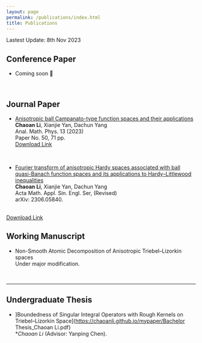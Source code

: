 ```yaml
---
layout: page
permalink: /publications/index.html
title: Publications
---
```


Lastest Update: 8th Nov 2023

## Conference Paper

- Coming soon 🚀

  <br>

## Journal Paper

- [Anisotropic ball Campanato-type function spaces and their applications](https://link.springer.com/article/10.1007/s13324-023-00814-w)<br>**Chaoan Li**, Xianjie Yan, Dachun Yang <br>Anal. Math. Phys. 13 (2023)
<br>Paper No. 50, 71 pp.
 <br>[Download Link](https://chaoanli.github.io/mypaper/lyy(AMP)2023.pdf)
<br>

-  [Fourier transform of anisotropic Hardy spaces associated withball quasi-Banach function spaces and its applications to Hardy–Littlewood inequalities](https://arxiv.org/abs/2306.05840)<br>**Chaoan Li**, Xianjie Yan, Dachun Yang <br> Acta Math. Appl. Sin. Engl. Ser, (Revised) <br> arXiv: 2306.05840.

 <br>[Download Link](https://chaoanli.github.io/mypaper/lyy(AMAS)2023.pdf)
<br>

## Working Manuscript

- Non-Smooth Atomic Decomposition of Anisotropic Triebel–Lizorkin spaces<br>Under major modification.<br>

  <br>

---

## Undergraduate Thesis

- ]Boundedness of Singular Integral Operators with Rough Kernels on Triebel–Lizorkin Space](https://chaoanli.github.io/mypaper/Bachelor Thesis_Chaoan Li.pdf) <br>**Chaoan Li* (Advisor: Yanping Chen).

  <br>
